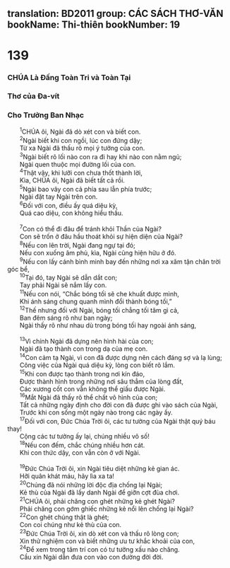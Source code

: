 translation: BD2011
group: CÁC SÁCH THƠ-VĂN
bookName: Thi-thiên 
bookNumber: 19
-------

<div class="title"><h1>139</h1><h3>CHÚA Là Ðấng Toàn Tri và Toàn Tại</h3><h3>Thơ của Ða-vít</h3><h3>Cho Trưởng Ban Nhạc</h3></div>
<span class="verse thi_139_1">  <sup>1</sup>CHÚA ôi, Ngài đã dò xét con và biết con.<br/></span>
<span class="verse thi_139_2">  <sup>2</sup>Ngài biết khi con ngồi, lúc con đứng dậy;<br/>  Từ xa Ngài đã thấu rõ mọi ý tưởng của con.<br/></span>
<span class="verse thi_139_3">  <sup>3</sup>Ngài biết rõ lối nào con ra đi hay khi nào con nằm ngủ;<br/>  Ngài quen thuộc mọi đường lối của con.<br/></span>
<span class="verse thi_139_4">  <sup>4</sup>Thật vậy, khi lưỡi con chưa thốt thành lời,<br/>  Kìa, CHÚA ôi, Ngài đã biết tất cả rồi.<br/></span>
<span class="verse thi_139_5">  <sup>5</sup>Ngài bao vây con cả phía sau lẫn phía trước;<br/>  Ngài đặt tay Ngài trên con.<br/></span>
<span class="verse thi_139_6">  <sup>6</sup>Ðối với con, điều ấy quá diệu kỳ,<br/>  Quá cao diệu, con không hiểu thấu.<br/><br/></span>
<span class="verse thi_139_7">  <sup>7</sup>Con có thể đi đâu để tránh khỏi Thần của Ngài?<br/>  Con sẽ trốn ở đâu hầu thoát khỏi sự hiện diện của Ngài?<br/></span>
<span class="verse thi_139_8">  <sup>8</sup>Nếu con lên trời, Ngài đang ngự tại đó;<br/>  Nếu con xuống âm phủ, kìa, Ngài cũng hiện hữu ở đó.<br/></span>
<span class="verse thi_139_9">  <sup>9</sup>Nếu con lấy cánh bình minh bay đến những nơi xa xăm tận chân trời góc bể,<br/></span>
<span class="verse thi_139_10">  <sup>10</sup>Tại đó, tay Ngài sẽ dẫn dắt con;<br/>  Tay phải Ngài sẽ nắm lấy con.<br/></span>
<span class="verse thi_139_11">  <sup>11</sup>Nếu con nói, “Chắc bóng tối sẽ che khuất được mình,<br/>  Khi ánh sáng chung quanh mình đổi thành bóng tối,”<br/></span>
<span class="verse thi_139_12">  <sup>12</sup>Thế nhưng đối với Ngài, bóng tối chẳng tối tăm gì cả,<br/>  Ban đêm sáng rõ như ban ngày;<br/>  Ngài thấy rõ như nhau dù trong bóng tối hay ngoài ánh sáng,<br/><br/></span>
<span class="verse thi_139_13">  <sup>13</sup>Vì chính Ngài đã dựng nên hình hài của con;<br/>  Ngài đã tạo thành con trong dạ của mẹ con.<br/></span>
<span class="verse thi_139_14">  <sup>14</sup>Con cảm tạ Ngài, vì con đã được dựng nên cách đáng sợ và lạ lùng;<br/>  Công việc của Ngài quá diệu kỳ, lòng con biết rõ lắm.<br/></span>
<span class="verse thi_139_15">  <sup>15</sup>Khi con được tạo thành trong nơi kín đáo,<br/>  Ðược thành hình trong những nơi sâu thẳm của lòng đất, <br/>  Các xương cốt con vẫn không thể giấu được Ngài.<br/></span>
<span class="verse thi_139_16">  <sup>16</sup>Mắt Ngài đã thấy rõ thể chất vô hình của con;<br/>  Tất cả những ngày định cho đời con đã được ghi vào sách của Ngài,<br/>  Trước khi con sống một ngày nào trong các ngày ấy.<br/></span>
<span class="verse thi_139_17">  <sup>17</sup>Ðối với con, Ðức Chúa Trời ôi, các tư tưởng của Ngài thật quý báu thay!<br/>  Cộng các tư tưởng ấy lại, chúng nhiều vô số!<br/></span>
<span class="verse thi_139_18">  <sup>18</sup>Nếu con đếm, chắc chúng nhiều hơn cát.<br/>  Khi con thức dậy, con vẫn còn ở với Ngài.<br/><br/></span>
<span class="verse thi_139_19">  <sup>19</sup>Ðức Chúa Trời ôi, xin Ngài tiêu diệt những kẻ gian ác.<br/>  Hỡi quân khát máu, hãy lìa xa ta!<br/></span>
<span class="verse thi_139_20">  <sup>20</sup>Chúng đã nói những lời độc địa chống lại Ngài;<br/>  Kẻ thù của Ngài đã lấy danh Ngài để giỡn cợt đùa chơi.<br/></span>
<span class="verse thi_139_21">  <sup>21</sup>CHÚA ôi, phải chăng con ghét những kẻ ghét Ngài?<br/>  Phải chăng con gớm ghiếc những kẻ nổi lên chống lại Ngài?<br/></span>
<span class="verse thi_139_22">  <sup>22</sup>Con ghét chúng thật là ghét;<br/>  Con coi chúng như kẻ thù của con.<br/></span>
<span class="verse thi_139_23">  <sup>23</sup>Ðức Chúa Trời ôi, xin dò xét con và thấu rõ lòng con;<br/>  Xin thử nghiệm con và biết những ưu tư khắc khoải của con,<br/></span>
<span class="verse thi_139_24">  <sup>24</sup>Ðể xem trong tâm trí con có tư tưởng xấu nào chăng.<br/>  Cầu xin Ngài dẫn đưa con vào con đường đời đời.<br/></span>
